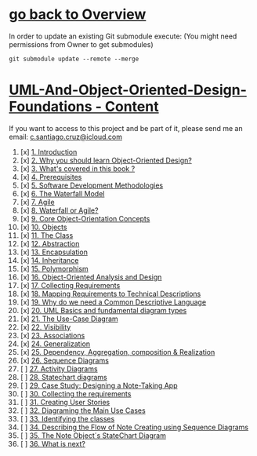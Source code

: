 # [go back to Overview](https://github.com/c4arl0s)

In order to update an existing Git submodule execute: (You might need permissions from Owner to get submodules)

```console
git submodule update --remote --merge
```

# [UML-And-Object-Oriented-Design-Foundations - Content](https://github.com/c4arl0s/uml-and-object-oriented-design-foundations#go-back-to-overview)

If you want to access to this project and be part of it, please send me an email: c.santiago.cruz@icloud.com

1. [x] [1. Introduction](https://github.com/c4arl0s/uml-and-object-oriented-design-foundations#1-Introduction)
2. [x] [2. Why you should learn Object-Oriented Design?](https://github.com/c4arl0s/uml-and-object-oriented-design-foundations#2-Why-you-should-learn-Object-Oriented-Design)
3. [x] [3. What's covered in this book ?](https://github.com/c4arl0s/uml-and-object-oriented-design-foundations#3-Whats-covered-in-this-book-)
4. [x] [4. Prerequisites](https://github.com/c4arl0s/uml-and-object-oriented-design-foundations#4-Prerequisites)
5. [x] [5. Software Development Methodologies](https://github.com/c4arl0s/uml-and-object-oriented-design-foundations#5-Software-Development-Methodologies)
6. [x] [6. The Waterfall Model](https://github.com/c4arl0s/uml-and-object-oriented-design-foundations#6-The-Waterfall-Model)
7. [x] [7. Agile](https://github.com/c4arl0s/uml-and-object-oriented-design-foundations#7-Agile)
8. [x] [8. Waterfall or Agile?](https://github.com/c4arl0s/uml-and-object-oriented-design-foundations#8-Waterfall-or-Agile)
9. [x] [9. Core Object-Orientation Concepts](https://github.com/c4arl0s/uml-and-object-oriented-design-foundations#9-Core-Object-Orientation-Concepts)
10. [x] [10. Objects](https://github.com/c4arl0s/uml-and-object-oriented-design-foundations#10-Objects)
11. [x] [11. The Class](https://github.com/c4arl0s/uml-and-object-oriented-design-foundations#11-The-Class)
12. [x] [12. Abstraction](https://github.com/c4arl0s/uml-and-object-oriented-design-foundations#12-Abstraction)
13. [x] [13. Encapsulation](https://github.com/c4arl0s/uml-and-object-oriented-design-foundations#13-Encapsulation)
14. [x] [14. Inheritance](https://github.com/c4arl0s/uml-and-object-oriented-design-foundations#14-Inheritance)
15. [x] [15. Polymorphism](https://github.com/c4arl0s/uml-and-object-oriented-design-foundations#15-Polymorphism)
16. [x] [16. Object-Oriented Analysis and Design](https://github.com/c4arl0s/uml-and-object-oriented-design-foundations#16-Object-Oriented-Analysis-and-Design)
17. [x] [17. Collecting Requirements](https://github.com/c4arl0s/uml-and-object-oriented-design-foundations#17-Collecting-Requirements)
18. [x] [18. Mapping Requirements to Technical Descriptions](https://github.com/c4arl0s/uml-and-object-oriented-design-foundations#18-Mapping-Requirements-to-Technical-Descriptions)
19. [x] [19. Why do we need a Common Descriptive Language](https://github.com/c4arl0s/uml-and-object-oriented-design-foundations#19-Why-do-we-need-a-Common-Descriptive-Language)
20. [x] [20. UML Basics and fundamental diagram types](https://github.com/c4arl0s/uml-and-object-oriented-design-foundations#20-UML-Basics-and-fundamental-diagram-types)
21. [x] [21. The Use-Case Diagram](https://github.com/c4arl0s/uml-and-object-oriented-design-foundations#21-The-Use-Case-Diagram)
22. [x] [22. Visibility](https://github.com/c4arl0s/uml-and-object-oriented-design-foundations#22-Visibility)
23. [x] [23. Associations](https://github.com/c4arl0s/uml-and-object-oriented-design-foundations#23-Associations)
24. [x] [24. Generalization](https://github.com/c4arl0s/uml-and-object-oriented-design-foundations#24-Generalization)
25. [x] [25. Dependency, Aggregation, composition & Realization](https://github.com/c4arl0s/uml-and-object-oriented-design-foundations#25-Dependency-Aggregation-composition--Realization)
26. [x] [26. Sequence Diagrams](https://github.com/c4arl0s/uml-and-object-oriented-design-foundations#26-Sequence-Diagrams)
27. [ ] [27. Activity Diagrams](https://github.com/c4arl0s/uml-and-object-oriented-design-foundations#27-Activity-Diagrams)
28. [ ] [28. Statechart diagrams](https://github.com/c4arl0s/uml-and-object-oriented-design-foundations#28-Statechart-diagrams)
29. [ ] [29. Case Study: Designing a Note-Taking App](https://github.com/c4arl0s/uml-and-object-oriented-design-foundations#29-Case-Study-Designing-a-Note-Taking-App)
30. [ ] [30. Collecting the requirements](https://github.com/c4arl0s/uml-and-object-oriented-design-foundations#30-Collecting-the-requirements)
31. [ ] [31. Creating User Stories](https://github.com/c4arl0s/uml-and-object-oriented-design-foundations#31-Creating-User-Stories)
32. [ ] [32. Diagraming the Main Use Cases](https://github.com/c4arl0s/uml-and-object-oriented-design-foundations#32-Diagraming-the-Main-Use-Cases)
33. [ ] [33. Identifying the classes](https://github.com/c4arl0s/uml-and-object-oriented-design-foundations#33-Identifying-the-classes)
34. [ ] [34. Describing the Flow of Note Creating using Sequence Diagrams](https://github.com/c4arl0s/uml-and-object-oriented-design-foundations#34-Describing-the-Flow-of-Note-Creating-using-Sequence-Diagrams)
35. [ ] [35. The Note Object´s StateChart Diagram](https://github.com/c4arl0s/uml-and-object-oriented-design-foundations#35-The-Note-Object´s-StateChart-Diagram)
36. [ ] [36. What is next?](https://github.com/c4arl0s/uml-and-object-oriented-design-foundations#36-What-is-next)
